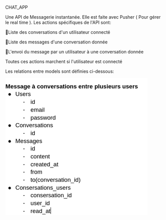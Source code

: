 
CHAT_APP

Une API de Messagerie instantanée.
Elle est faite avec Pusher ( Pour gérer le real time ).
Les actions spécifiques de l'API sont:

🥇Liste des conversations d'un utilisateur connecté

🥇Liste des messages d'une conversation donnée

🥇L'envoi du message par un utilisateur à une conversation donnée

Toutes ces actions marchent si l'utilisateur est connecté

Les relations entre models sont définies ci-dessous:

![alt text](https://github.com/Kenedy-GBESSI/Sys_chat_api/blob/main/MLD.png?raw=true)
